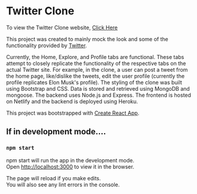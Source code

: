 # Twitter Clone

To view the Twitter Clone website, [Click Here](https://hopeful-blackwell-01b087.netlify.app/)

This project was created to mainly mock the look and some of the functionality provided by [Twitter](https://twitter.com/).

Currently, the Home, Explore, and Profile tabs are functional. These tabs attempt to closely replicate the functionality of the respective tabs on the actual Twitter site. For example, in the clone, a user can post a tweet from the home page, like/dislike the tweets, edit the user profile (currently the profile replicates Elon Musk's profile). The styling of the clone was built using Bootstrap and CSS. Data is stored and retrieved using MongoDB and mongoose. The backend uses Node.js and Express. The frontend is hosted on Netlify and the backend is deployed using Heroku.

This project was bootstrapped with [Create React App](https://github.com/facebook/create-react-app).

## If in development mode....

### `npm start`
npm start will run the app in the development mode.\
Open [http://localhost:3000](http://localhost:3000) to view it in the browser.

The page will reload if you make edits.\
You will also see any lint errors in the console.
